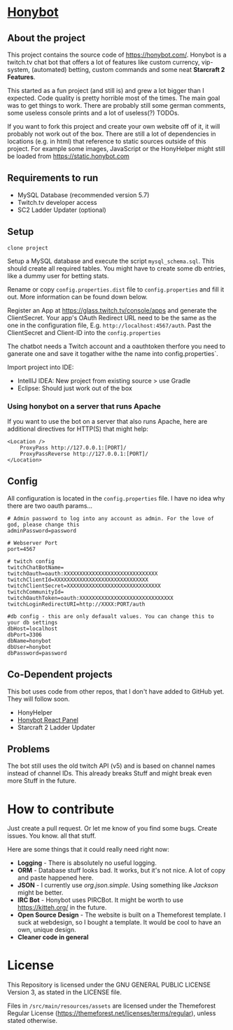 # [Honybot](https://honybot.com/)

## About the project
This project contains the source code of https://honybot.com/. Honybot is a twitch.tv chat bot that offers
a lot of features like custom currency, vip-system, (automated) betting, custom commands and some neat **Starcraft 2 Features**.

This started as a fun project (and still is) and grew a lot bigger than I expected. Code quality is pretty horrible
most of the times. The main goal was to get things to work. There are probably still some german comments, some useless
console prints and a lot of useless(?) TODOs.

If you want to fork this project and create your own website off of it, it will probably not work out of the box. There are still
a lot of dependencies in locations (e.g. in html) that reference to static sources outside of this project.
For example some images, JavaScript or the HonyHelper might still be loaded from https://static.honybot.com

## Requirements to run
- MySQL Database (recommended version 5.7)
- Twitch.tv developer access
- SC2 Ladder Updater (optional)

## Setup
`clone project`

Setup a MySQL database and execute the script `mysql_schema.sql`. This should create all required tables. You might have
to create some db entries, like a dummy user for betting stats.

Rename or copy `config.properties.dist` file to `config.properties` and fill it out.
More information can be found down below.

Register an App at https://glass.twitch.tv/console/apps and generate the ClientSecret. 
Your app's OAuth Redirect URL need to be the same as the one in the configuration file, E.g. `http://localhost:4567/auth`.
Past the ClientSecret and Client-ID into the `config.properties`

The chatbot needs a Twitch account and a oauthtoken therfore you need to ganerate one and save it togather withe the name
into config.properties`. 

Import project into IDE:
- IntellIJ IDEA: New project from existing source > use Gradle
- Eclipse: Should just work out of the box

### Using honybot on a server that runs Apache

If you want to use the bot on a server that also runs Apache, here are additional directives for HTTP(S) that might help:

```
<Location />
	ProxyPass http://127.0.0.1:[PORT]/
	ProxyPassReverse http://127.0.0.1:[PORT]/
</Location>
```

## Config
All configuration is located in the `config.properties` file. I have no idea why there are two oauth params...

```
# Admin password to log into any account as admin. For the love of god, please change this
adminPassword=password

# Webserver Port
port=4567

# twitch config
twitchChatBotName=
twitchOauth=oauth:XXXXXXXXXXXXXXXXXXXXXXXXXXXXXX
twitchClientId=XXXXXXXXXXXXXXXXXXXXXXXXXXXXXX
twitchClientSecret=XXXXXXXXXXXXXXXXXXXXXXXXXXXXXX
twitchCommunityId=
twitchOauthToken=oauth:XXXXXXXXXXXXXXXXXXXXXXXXXXXXXX
twitchLoginRedirectURI=http://XXXX:PORT/auth

#db config - this are only defaualt values. You can change this to your db settings
dbHost=localhost
dbPort=3306
dbName=honybot
dbUser=honybot
dbPassword=password
```

## Co-Dependent projects
This bot uses code from other repos, that I don't have added to GitHub yet. They will follow soon.

- HonyHelper
- [Honybot React Panel](https://github.com/Honydev/honybot_react_panel)
- Starcraft 2 Ladder Updater

## Problems

The bot still uses the old twitch API (v5) and is based on channel names instead of channel IDs. This already
breaks Stuff and might break even more Stuff in the future.

# How to contribute
Just create a pull request. Or let me know of you find some bugs. Create issues. You know. all that stuff.

Here are some things that it could really need right now:
- **Logging** - There is absolutely no useful logging.
- **ORM** - Database stuff looks bad. It works, but it's not nice. A lot of copy and paste happened here.
- **JSON** - I currently use *org.json.simple*. Using something like *Jackson* might be better.
- **IRC Bot** - Honybot uses PIRCBot. It might be worth to use https://kitteh.org/ in the future.
- **Open Source Design** - The website is built on a Themeforest template. I suck at webdesign, so I bought a template.
It would be cool to have an own, unique design.
- **Cleaner code in general**

# License
This Repository is licensed under the GNU GENERAL PUBLIC LICENSE Version 3, as stated in the LICENSE file.

Files in `/src/main/resources/assets` are licensed under the Themeforest Regular License
(https://themeforest.net/licenses/terms/regular), unless stated otherwise.
